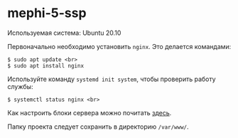 # mephi-5-ssp
Используемая система: Ubuntu 20.10


Первоначально необходимо установить `nginx`. Это делается командами:

	$ sudo apt update <br>
	$ sudo apt install nginx 

Используйте команду `systemd init system`, чтобы проверить работу службы:
 
	$ systemctl status nginx <br>

Как настроить блоки сервера можно почитать [здесь](https://www.digitalocean.com/community/tutorials/how-to-install-nginx-on-ubuntu-20-04-ru "Установка Nginx в Ubuntu 20.04").

Папку проекта следует сохранить в директорию `/var/www/`.
	

	
		
		
		


